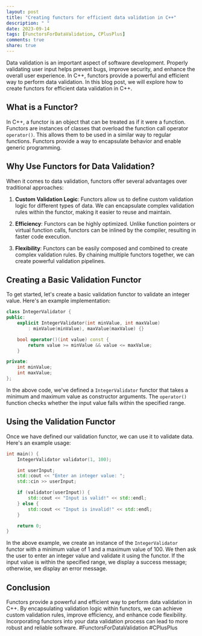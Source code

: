 ```yaml
---
layout: post
title: "Creating functors for efficient data validation in C++"
description: " "
date: 2023-09-14
tags: [FunctorsForDataValidation, CPlusPlus]
comments: true
share: true
---
```


Data validation is an important aspect of software development. Properly validating user input helps prevent bugs, improve security, and enhance the overall user experience. In C++, functors provide a powerful and efficient way to perform data validation. In this blog post, we will explore how to create functors for efficient data validation in C++.

## What is a Functor?

In C++, a functor is an object that can be treated as if it were a function. Functors are instances of classes that overload the function call operator `operator()`. This allows them to be used in a similar way to regular functions. Functors provide a way to encapsulate behavior and enable generic programming.

## Why Use Functors for Data Validation?

When it comes to data validation, functors offer several advantages over traditional approaches:

1. **Custom Validation Logic**: Functors allow us to define custom validation logic for different types of data. We can encapsulate complex validation rules within the functor, making it easier to reuse and maintain.

2. **Efficiency**: Functors can be highly optimized. Unlike function pointers or virtual function calls, functors can be inlined by the compiler, resulting in faster code execution.

3. **Flexibility**: Functors can be easily composed and combined to create complex validation rules. By chaining multiple functors together, we can create powerful validation pipelines.

## Creating a Basic Validation Functor

To get started, let's create a basic validation functor to validate an integer value. Here's an example implementation:

```cpp
class IntegerValidator {
public:
    explicit IntegerValidator(int minValue, int maxValue)
        : minValue(minValue), maxValue(maxValue) {}

    bool operator()(int value) const {
        return value >= minValue && value <= maxValue;
    }

private:
    int minValue;
    int maxValue;
};
```

In the above code, we've defined a `IntegerValidator` functor that takes a minimum and maximum value as constructor arguments. The `operator()` function checks whether the input value falls within the specified range.

## Using the Validation Functor

Once we have defined our validation functor, we can use it to validate data. Here's an example usage:

```cpp
int main() {
    IntegerValidator validator(1, 100);

    int userInput;
    std::cout << "Enter an integer value: ";
    std::cin >> userInput;

    if (validator(userInput)) {
        std::cout << "Input is valid!" << std::endl;
    } else {
        std::cout << "Input is invalid!" << std::endl;
    }

    return 0;
}
```

In the above example, we create an instance of the `IntegerValidator` functor with a minimum value of 1 and a maximum value of 100. We then ask the user to enter an integer value and validate it using the functor. If the input value is within the specified range, we display a success message; otherwise, we display an error message.

## Conclusion

Functors provide a powerful and efficient way to perform data validation in C++. By encapsulating validation logic within functors, we can achieve custom validation rules, improve efficiency, and enhance code flexibility. Incorporating functors into your data validation process can lead to more robust and reliable software. #FunctorsForDataValidation #CPlusPlus
